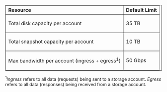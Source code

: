﻿<table cellspacing="0" border="1">
<tr>
   <th align="left" valign="middle">Resource</th>
   <th align="left" valign="middle">Default Limit</th>
</tr>
<tr>
   <td valign="middle"><p>Total disk capacity per account</p></td>
   <td valign="middle"><p>35 TB</p></td>
</tr>
<tr>
   <td valign="middle"><p>Total snapshot capacity per account</p></td>
   <td valign="middle"><p>10 TB</p></td>
</tr>
<tr>
   <td valign="middle"><p>Max bandwidth per account (ingress + egress<sup>1</sup>)</p></td>
   <td valign="middle"><p>50 Gbps</p></td>
</tr>
</table>

<sup>1</sup>*Ingress* refers to all data (requests) being sent to a storage account. *Egress* refers to all data (responses) being received from a storage account.
